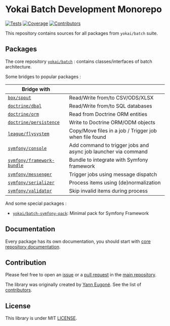 # Yokai Batch Development Monorepo

[![Tests](https://img.shields.io/github/workflow/status/yokai-php/batch-src/Tests?style=flat-square&label=tests)](https://github.com/yokai-php/batch-src/actions)
[![Coverage](https://img.shields.io/codecov/c/github/yokai-php/batch-src?style=flat-square)](https://codecov.io/gh/yokai-php/batch-src)
[![Contributors](https://img.shields.io/github/contributors/yokai-php/batch-src?style=flat-square)](https://github.com/yokai-php/batch-src/graphs/contributors)

This repository contains sources for all packages from `yokai/batch` suite.


## Packages

The core repository [`yokai/batch`](https://github.com/yokai-php/batch) : contains classes/interfaces of batch architecture.

Some bridges to popular packages :

| Bridge with                                                                        |                                                                |
|------------------------------------------------------------------------------------|----------------------------------------------------------------|
| [`box/spout`](https://github.com/yokai-php/batch-box-spout)                        | Read/Write from/to CSV/ODS/XLSX                                |
| [`doctrine/dbal`](https://github.com/yokai-php/batch-doctrine-dbal)                | Read/Write from/to SQL databases                               |
| [`doctrine/orm`](https://github.com/yokai-php/batch-doctrine-orm)                  | Read from Doctrine ORM entities                                |
| [`doctrine/persistence`](https://github.com/yokai-php/batch-doctrine-persistence)  | Write to Doctrine ORM/ODM objects                              |
| [`league/flysystem`](https://github.com/yokai-php/batch-league-flysystem)          | Copy/Move files in a job / Trigger job when file found         |
| [`symfony/console`](https://github.com/yokai-php/batch-symfony-console)            | Add command to trigger jobs and async job launcher via command |
| [`symfony/framework-bundle`](https://github.com/yokai-php/batch-symfony-framework) | Bundle to integrate with Symfony framework                     |
| [`symfony/messenger`](https://github.com/yokai-php/batch-symfony-serializer)       | Trigger jobs using message dispatch                            |
| [`symfony/serializer`](https://github.com/yokai-php/batch-symfony-serializer)      | Process items using (de)normalization                          |
| [`symfony/validator`](https://github.com/yokai-php/batch-symfony-validator)        | Skip invalid items during process                              |

And some special packages :
- [`yokai/batch-symfony-pack`](https://github.com/yokai-php/batch-symfony-pack): Minimal pack for Symfony Framework


## Documentation

Every package has its own documentation,
you should start with [core repository documentation](https://github.com/yokai-php/batch/blob/0.x/README.md).


## Contribution

Please feel free to open an [issue](https://github.com/yokai-php/batch-src/issues)
or a [pull request](https://github.com/yokai-php/batch-src/pulls)
in the [main repository](https://github.com/yokai-php/batch-src).

The library was originally created by [Yann Eugoné](https://github.com/yann-eugone).
See the list of [contributors](https://github.com/yokai-php/batch-src/contributors).


## License

This library is under MIT [LICENSE](LICENSE).
